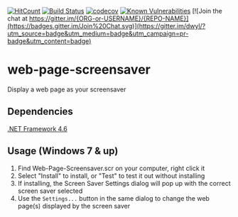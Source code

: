 [![HitCount](http://hits.dwyl.io/TioNoob/web-page-screensaver.svg)](http://hits.dwyl.io/TioNoob/web-page-screensaver)
[![Build Status](https://travis-ci.org/TioNoob/web-page-screensaver.svg?branch=master)](https://travis-ci.org/TioNoob/web-page-screensaver)
[![codecov](https://codecov.io/gh/TioNoob/web-page-screensaver/branch/master/graph/badge.svg)](https://codecov.io/gh/TioNoob/web-page-screensaver)
[![Known Vulnerabilities](https://snyk.io//test/github/TioNoob/web-page-screensaver/badge.svg?targetFile=Web-Page-Screensaver.csproj)](https://snyk.io//test/github/TioNoob/web-page-screensaver?targetFile=Web-Page-Screensaver.csproj)
[![Join the chat at https://gitter.im/{ORG-or-USERNAME}/{REPO-NAME}](https://badges.gitter.im/Join%20Chat.svg)](https://gitter.im/dwyl/?utm_source=badge&utm_medium=badge&utm_campaign=pr-badge&utm_content=badge)

# web-page-screensaver

Display a web page as your screensaver

## Dependencies

[.NET Framework 4.6](https://www.microsoft.com/en-us/download/details.aspx?id=48130)

## Usage (Windows 7 & up)

1. Find Web-Page-Screensaver.scr on your computer, right click it
2. Select "Install" to install, or "Test" to test it out without installing
3. If installing, the Screen Saver Settings dialog will pop up with the correct screen saver selected
4. Use the `Settings...` button in the same dialog to change the web page(s) displayed by the screen saver
